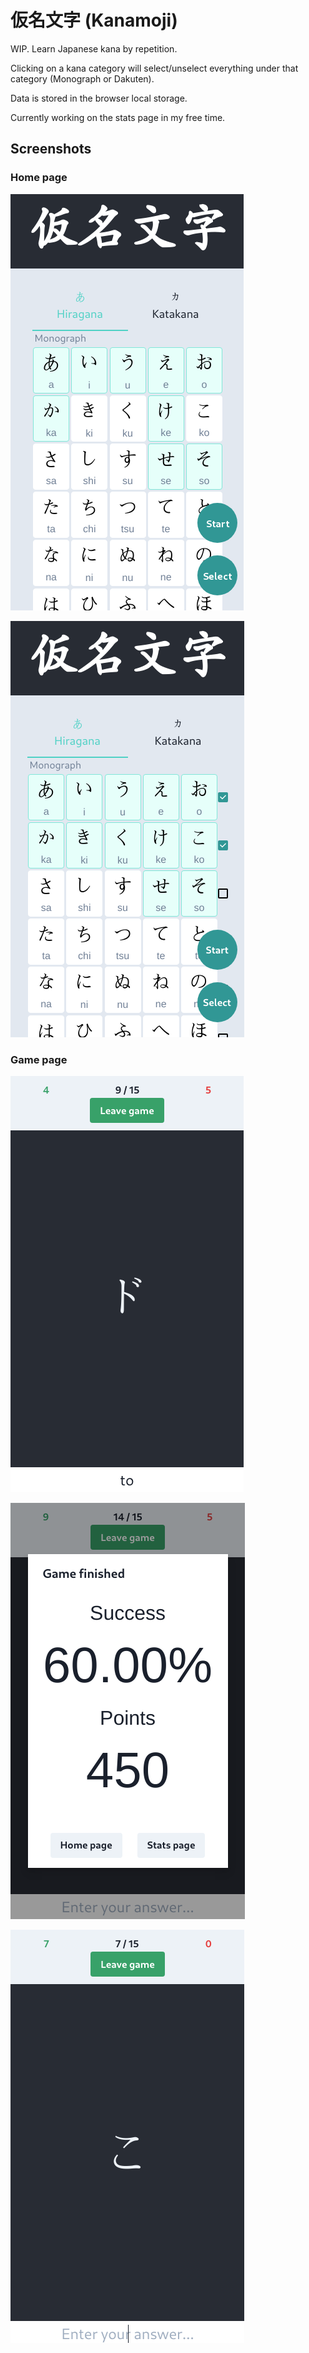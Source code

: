 # 仮名文字 (Kanamoji)
WIP. Learn Japanese kana by repetition.

Clicking on a kana category will select/unselect everything under that category (Monograph or Dakuten).

Data is stored in the browser local storage.

Currently working on the stats page in my free time.

## Screenshots
### Home page
![home page](screenshots/1.png)

![home page selection](screenshots/2.png)

### Game page
![home page](screenshots/3.png)

![home page](screenshots/4.png)

![home page](screenshots/5.png)
